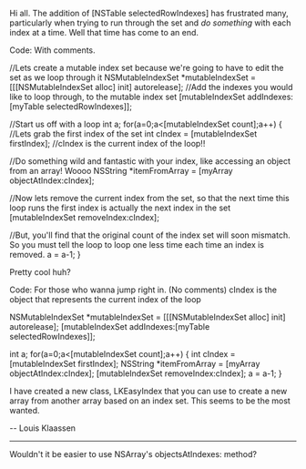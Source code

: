 Hi all. The addition of [NSTable selectedRowIndexes] has frustrated many, particularly when trying to run through the set and *do something* with each index at a time. Well that time has come to an end.

Code: With comments.
    
//Lets create a mutable index set because we're going to have to edit the set as we loop through it
NSMutableIndexSet *mutableIndexSet = [[[NSMutableIndexSet alloc] init] autorelease];
//Add the indexes you would like to loop through, to the mutable index set
[mutableIndexSet addIndexes:[myTable selectedRowIndexes]];

//Start us off with a loop
int a;
for(a=0;a<[mutableIndexSet count];a++)
{
//Lets grab the first index of the set
int cIndex = [mutableIndexSet firstIndex];
//cIndex is the current index of the loop!!

//Do something wild and fantastic with your index, like accessing an object from an array! Woooo
NSString *itemFromArray = [myArray objectAtIndex:cIndex];

//Now lets remove the current index from the set, so that the next time this loop runs the first index is actually the next index in the set
[mutableIndexSet removeIndex:cIndex];

//But, you'll find that the original count of the index set will soon mismatch. So you must tell the loop to loop one less time each time an index is removed.
a = a-1;
}


Pretty cool huh?

Code: For those who wanna jump right in. (No comments)
cIndex is the object that represents the current index of the loop
    
NSMutableIndexSet *mutableIndexSet = [[[NSMutableIndexSet alloc] init] autorelease];
[mutableIndexSet addIndexes:[myTable selectedRowIndexes]];

int a;
for(a=0;a<[mutableIndexSet count];a++)
{
int cIndex = [mutableIndexSet firstIndex];
NSString *itemFromArray = [myArray objectAtIndex:cIndex];
[mutableIndexSet removeIndex:cIndex];
a = a-1;
}


I have created a new class, LKEasyIndex that you can use to create a new array from another array based on an index set. This seems to be the most wanted.

-- Louis Klaassen

----

Wouldn't it be easier to use NSArray's objectsAtIndexes: method?
